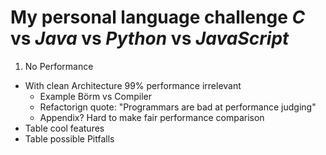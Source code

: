 # My personal language challenge _C_ vs _Java_ vs _Python_ vs _JavaScript_

1. No Performance
  - With clean Architecture 99% performance irrelevant
    - Example Börm vs Compiler
    - Refactorign quote: "Programmars are bad at performance judging"
    -  Appendix? Hard to make fair performance comparison
- Table cool features
- Table possible Pitfalls 